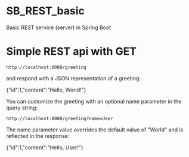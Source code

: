 # SB_REST_basic
Basic REST service (server) in Spring Boot

# Simple REST api with GET
`http://localhost:8080/greeting`

and respond with a JSON representation of a greeting:

{"id":1,"content":"Hello, World!"}

You can customize the greeting with an optional name parameter in the query string:

`http://localhost:8080/greeting?name=User`

The name parameter value overrides the default value of "World" and is reflected in the response:

{"id":1,"content":"Hello, User!"}


